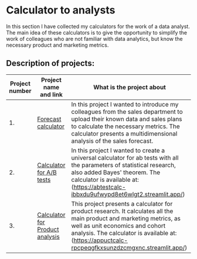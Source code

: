 # Calculator to analysts
In this section I have collected my calculators for the work of a data analyst. The main idea of ​​these calculators is to give the opportunity to simplify the work of colleagues who are not familiar with data analytics, but know the necessary product and marketing metrics.

## Description of projects:
| Project number| Project name and link | What is the project about                                                     |
|---------------|-------------------|------------------------------------------------------------------|
|1.             | [Forecast calculator](forecast_calculator_for_retail)|In this project I wanted to introduce my colleagues from the sales department to upload their known data and sales plans to calculate the necessary metrics. The calculator presents a multidimensional analysis of the sales forecast.
|2.             | [Calculator for A/B tests](ab_test_calc) |In this project I wanted to create a universal calculator for ab tests with all the parameters of statistical research, also added Bayes' theorem. The calculator is available at: (https://abtestcalc-ibbxdu9ufwypd8et6wlgt2.streamlit.app/)
|3.             | [Calculator for Product analysis](product_calc)|This project presents a calculator for product research. It calculates all the main product and marketing metrics, as well as unit economics and cohort analysis. The calculator is available at: (https://appuctcalc-rpcpeqgfkxsunzdzcmgxnc.streamlit.app/)

